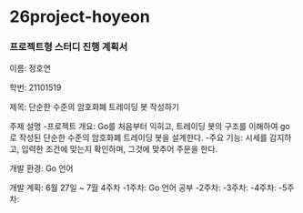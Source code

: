 # 26project-hoyeon
### 프로젝트형 스터디 진행 계획서
이름: 정호연

학번: 21101519

제목: 단순한 수준의 암호화폐 트레이딩 봇 작성하기

주제 설명
-프로젝트 개요: Go를 처음부터 익히고, 트레이딩 봇의 구조를 이해하여 go로 작성된 단순한 수준의 암호화폐 트레이딩 봇을 설계한다.
-주요 기능: 시세를 감지하고, 입력한 조건에 맞는지 확인하며, 그것에 맞추어 주문을 한다.

개발 환경: Go 언어

개발 계획: 6월 27일 ~ 7월 4주차
-1주차: Go 언어 공부
-2주차: 
-3주차: 
-4주차: 
-5주차: 
